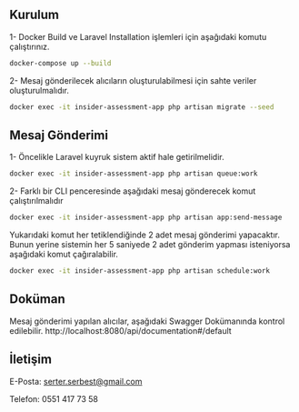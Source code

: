 ## Kurulum

1- Docker Build ve Laravel Installation işlemleri için aşağıdaki komutu çalıştırınız.
```bash
docker-compose up --build
```

2- Mesaj gönderilecek alıcıların oluşturulabilmesi için sahte veriler oluşturulmalıdır.
```bash
docker exec -it insider-assessment-app php artisan migrate --seed
```

## Mesaj Gönderimi

1- Öncelikle Laravel kuyruk sistem aktif hale getirilmelidir.
```bash
docker exec -it insider-assessment-app php artisan queue:work
```
2- Farklı bir CLI penceresinde aşağıdaki mesaj gönderecek komut çalıştırılmalıdır
```bash
docker exec -it insider-assessment-app php artisan app:send-message
```
Yukarıdaki komut her tetiklendiğinde 2 adet mesaj gönderimi yapacaktır.
Bunun yerine sistemin her 5 saniyede 2 adet gönderim yapması isteniyorsa aşağıdaki komut çağıralabilir.
```bash
docker exec -it insider-assessment-app php artisan schedule:work
```

## Doküman

Mesaj gönderimi yapılan alıcılar, aşağıdaki Swagger Dokümanında kontrol edilebilir.
http://localhost:8080/api/documentation#/default

## İletişim
E-Posta: serter.serbest@gmail.com

Telefon: 0551 417 73 58

